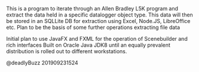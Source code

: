 This is a program to iterate through an Allen Bradley L5K program and extract the data held in a specific datalogger object type.
This data will then be stored in an SQLLite DB for extraction using Excel, Node.JS, LibreOffice etc.
Plan to be the basis of some further operations extracting file data

Initial plan to use JavaFX and FXML for the operation of Scenebuilder and rich interfaces
Built on Oracle Java JDK8 until an equally prevalent distribution is rolled out to different workstations.

@deadlyBuzz
201909231524
